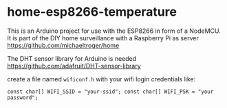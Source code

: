 # home-esp8266-temperature

This is an Arduino project for use with the ESP8266 in form of a NodeMCU. It is part of the DIY home surveillance with a Raspberry Pi as server https://github.com/michaeltroger/home

The DHT sensor library for Arduino is needed
https://github.com/adafruit/DHT-sensor-library

create a file named `wificonf.h` with your wifi login credentials like:

`const char[] WIFI_SSID = "your-ssid";
const char[] WIFI_PSK = "your password";`
